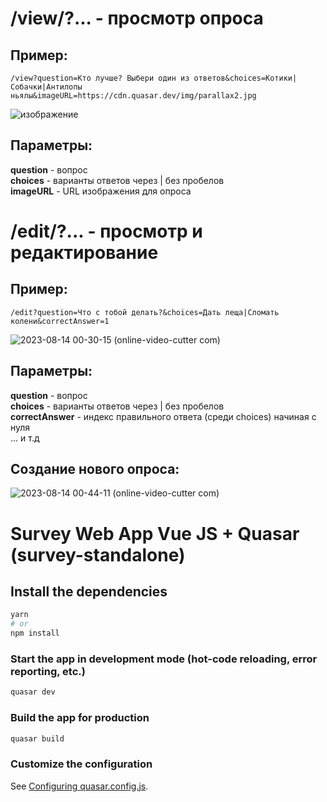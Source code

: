 # /view/?... - просмотр опроса

## Пример: 
```
/view?question=Кто лучше? Выбери один из ответов&choices=Котики|Собачки|Антилопы ньялы&imageURL=https://cdn.quasar.dev/img/parallax2.jpg
```
![изображение](https://github.com/dudava/survey-web-app/assets/121783360/fad8f2d9-ca1a-4b05-82a4-fa804ae7eb7a)

## Параметры: 
**question** - вопрос <br>
**choices** - варианты ответов через | без пробелов <br>
**imageURL** - URL изображения для опроса <br>

# /edit/?... - просмотр и редактирование

## Пример: 
```
/edit?question=Что с тобой делать?&choices=Дать леща|Сломать колени&correctAnswer=1
```
![2023-08-14 00-30-15 (online-video-cutter com)](https://github.com/dudava/survey-web-app/assets/121783360/4ff24e3d-1a87-42c4-b5eb-2be45df11543)

## Параметры: 
**question** - вопрос <br>
**choices** - варианты ответов через | без пробелов <br>
**correctAnswer** - индекс правильного ответа (среди choices) начиная с нуля <br>
...  и т.д

## Создание нового опроса:
![2023-08-14 00-44-11 (online-video-cutter com)](https://github.com/dudava/survey-web-app/assets/121783360/87ac8bc5-af83-4fb6-9020-bf55879aec2d)

# Survey Web App Vue JS + Quasar (survey-standalone)

## Install the dependencies
```bash
yarn
# or
npm install
```

### Start the app in development mode (hot-code reloading, error reporting, etc.)
```bash
quasar dev
```


### Build the app for production
```bash
quasar build
```

### Customize the configuration
See [Configuring quasar.config.js](https://v2.quasar.dev/quasar-cli-vite/quasar-config-js).
